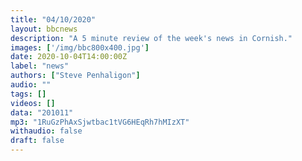 ```yaml
---
title: "04/10/2020"
layout: bbcnews
description: "A 5 minute review of the week's news in Cornish."
images: ['/img/bbc800x400.jpg']
date: 2020-10-04T14:00:00Z
label: "news"
authors: ["Steve Penhaligon"]
audio: ""
tags: []
videos: []
data: "201011"
mp3: "1RuGzPhAxSjwtbac1tVG6HEqRh7hMIzXT"
withaudio: false
draft: false
---
```

